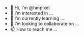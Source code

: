 - 👋 Hi, I’m @hmpixel
- 👀 I’m interested in ...
- 🌱 I’m currently learning ...
- 💞️ I’m looking to collaborate on ...
- 📫 How to reach me ...

<!---
hmpixel/hmpixel is a ✨ special ✨ repository because its `README.md` (this file) appears on your GitHub profile.
You can click the Preview link to take a look at your changes.
--->
